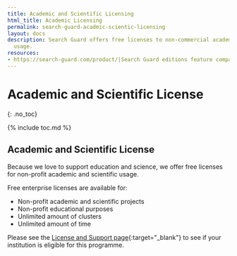 ```yaml
---
title: Academic and Scientific Licensing
html_title: Academic Licensing
permalink: search-guard-acadmic-scientic-licensing
layout: docs
description: Search Guard offers free licenses to non-commercial academic and scientific
  usage.
resources:
- https://search-guard.com/product/|Search Guard editions feature comparison (website)
---
```

<!---
Copyright 2022 floragunn GmbH
-->

# Academic and Scientific License
{: .no_toc}

{% include toc.md %}

## Academic and Scientific License

Because we love to support education and science, we offer free licenses for non-profit academic and scientific usage. 

Free enterprise licenses are available for:

* Non-profit academic and scientific projects
* Non-profit educational purposes
* Unlimited amount of clusters
* Unlimited amount of time

Please see the [License and Support page](https://search-guard.com/licensing/){:target="_blank"} to see if your institution is eligible for this programme. 

